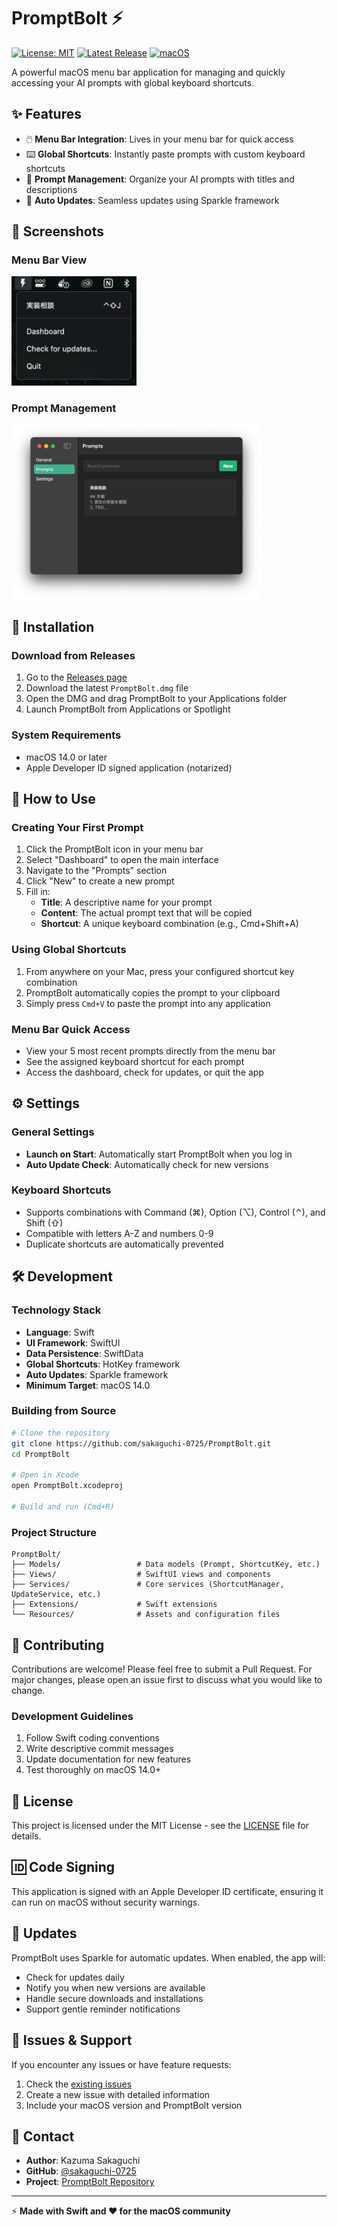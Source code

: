 # PromptBolt ⚡

[![License: MIT](https://img.shields.io/badge/License-MIT-yellow.svg)](https://opensource.org/licenses/MIT)
[![Latest Release](https://img.shields.io/github/v/release/sakaguchi-0725/PromptBolt)](https://github.com/sakaguchi-0725/PromptBolt/releases)
[![macOS](https://img.shields.io/badge/macOS-14.0+-blue.svg)](https://www.apple.com/macos/)

A powerful macOS menu bar application for managing and quickly accessing your AI prompts with global keyboard shortcuts.

## ✨ Features

- 🖱️ **Menu Bar Integration**: Lives in your menu bar for quick access
- ⌨️ **Global Shortcuts**: Instantly paste prompts with custom keyboard shortcuts
- 📝 **Prompt Management**: Organize your AI prompts with titles and descriptions
- 🔄 **Auto Updates**: Seamless updates using Sparkle framework

## 📸 Screenshots

### Menu Bar View
<img src="Resources/menubar.png" alt="Menu Bar Screenshot" width="200">

### Prompt Management
<img src="Resources/prompt-management.png" alt="Prompt Management Screenshot" width="400">

## 🚀 Installation

### Download from Releases
1. Go to the [Releases page](https://github.com/sakaguchi-0725/PromptBolt/releases)
2. Download the latest `PromptBolt.dmg` file
3. Open the DMG and drag PromptBolt to your Applications folder
4. Launch PromptBolt from Applications or Spotlight

### System Requirements
- macOS 14.0 or later
- Apple Developer ID signed application (notarized)

## 🎯 How to Use

### Creating Your First Prompt
1. Click the PromptBolt icon in your menu bar
2. Select "Dashboard" to open the main interface
3. Navigate to the "Prompts" section
4. Click "New" to create a new prompt
5. Fill in:
   - **Title**: A descriptive name for your prompt
   - **Content**: The actual prompt text that will be copied
   - **Shortcut**: A unique keyboard combination (e.g., Cmd+Shift+A)

### Using Global Shortcuts
1. From anywhere on your Mac, press your configured shortcut key combination
2. PromptBolt automatically copies the prompt to your clipboard
3. Simply press `Cmd+V` to paste the prompt into any application

### Menu Bar Quick Access
- View your 5 most recent prompts directly from the menu bar
- See the assigned keyboard shortcut for each prompt
- Access the dashboard, check for updates, or quit the app

## ⚙️ Settings

### General Settings
- **Launch on Start**: Automatically start PromptBolt when you log in
- **Auto Update Check**: Automatically check for new versions

### Keyboard Shortcuts
- Supports combinations with Command (⌘), Option (⌥), Control (⌃), and Shift (⇧)
- Compatible with letters A-Z and numbers 0-9
- Duplicate shortcuts are automatically prevented

## 🛠️ Development

### Technology Stack
- **Language**: Swift
- **UI Framework**: SwiftUI
- **Data Persistence**: SwiftData
- **Global Shortcuts**: HotKey framework
- **Auto Updates**: Sparkle framework
- **Minimum Target**: macOS 14.0

### Building from Source
```bash
# Clone the repository
git clone https://github.com/sakaguchi-0725/PromptBolt.git
cd PromptBolt

# Open in Xcode
open PromptBolt.xcodeproj

# Build and run (Cmd+R)
```

### Project Structure
```
PromptBolt/
├── Models/                 # Data models (Prompt, ShortcutKey, etc.)
├── Views/                  # SwiftUI views and components
├── Services/               # Core services (ShortcutManager, UpdateService, etc.)
├── Extensions/             # Swift extensions
└── Resources/              # Assets and configuration files
```

## 🤝 Contributing

Contributions are welcome! Please feel free to submit a Pull Request. For major changes, please open an issue first to discuss what you would like to change.

### Development Guidelines
1. Follow Swift coding conventions
2. Write descriptive commit messages
3. Update documentation for new features
4. Test thoroughly on macOS 14.0+

## 📝 License

This project is licensed under the MIT License - see the [LICENSE](LICENSE) file for details.

## 🆔 Code Signing

This application is signed with an Apple Developer ID certificate, ensuring it can run on macOS without security warnings.

## 🔄 Updates

PromptBolt uses Sparkle for automatic updates. When enabled, the app will:
- Check for updates daily
- Notify you when new versions are available
- Handle secure downloads and installations
- Support gentle reminder notifications

## 🐛 Issues & Support

If you encounter any issues or have feature requests:
1. Check the [existing issues](https://github.com/sakaguchi-0725/PromptBolt/issues)
2. Create a new issue with detailed information
3. Include your macOS version and PromptBolt version

## 📧 Contact

- **Author**: Kazuma Sakaguchi
- **GitHub**: [@sakaguchi-0725](https://github.com/sakaguchi-0725)
- **Project**: [PromptBolt Repository](https://github.com/sakaguchi-0725/PromptBolt)

---

⚡ **Made with Swift and ❤️ for the macOS community**